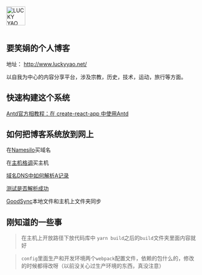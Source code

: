 <img src="http://www.luckyyao.net/static/media/logo1.f1bec0fb.png" alt="LUCKY YAO" style="width:50px;height:50px;margin: 15px auto;" />

## 要笑娟的个人博客
地址： http://www.luckyyao.net/

以自我为中心的内容分享平台，涉及宗教，历史，技术，运动，旅行等方面。

## 快速构建这个系统

[Antd官方相教程：在 create-react-app 中使用Antd](https://ant.design/docs/react/use-with-create-react-app-cn)

## 如何把博客系统放到网上

在[Namesilo](https://www.namesilo.com/)买域名

在[主机格调](http://zhuji.gd/)买主机

[域名DNS中如何解析A记录](http://www.vpsss.net/1016.html)

[测试是否解析成功](https://help.aliyun.com/knowledge_detail/39834.html)

[GoodSync](https://www.goodsync.com/)本地文件和主机上文件夹同步

## 刚知道的一些事

> 在主机上开放路径下放代码库中 `yarn build`之后的`build`文件夹里面内容就好

> `config`里面生产和开发环境两个`webpack`配置文件，依赖的包什么的，修改的时候都得改呀（以前没关心过生产环境的东西，真没注意）